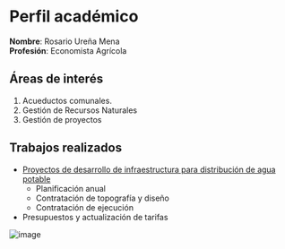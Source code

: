 # Perfil académico
**Nombre**: Rosario Ureña Mena  
**Profesión**: Economista Agrícola  

## Áreas de interés
1. Acueductos comunales.  
2. Gestión de Recursos Naturales
3. Gestión de proyectos  

## Trabajos realizados
- [Proyectos de desarrollo de infraestructura para distribución de agua potable](https://dota.go.cr/munet/?page_id=510)  
    - Planificación anual
    - Contratación de topografía y diseño
    - Contratación de ejecución    
- Presupuestos y actualización de tarifas 


![image](https://user-images.githubusercontent.com/111821645/186048957-5e429a26-4500-4b89-82db-f76f980ebf3d.png)
